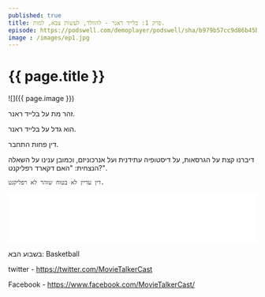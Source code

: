 ```yaml
---
published: true
title: פרק 1: בלייד ראנר - להוולד, לעשות צבא, למות.
episode: https://podswell.com/demoplayer/podswell/sha/b979b57cc9d86b45b347641e2536b6b9b05ef9d3.mp3?name=movietalker
image : /images/ep1.jpg
---
```

# {{ page.title }}

![]({{ page.image }})

זהר מת על בלייד ראנר.

הוא גדל על בלייד ראנר.

דין פחות התחבר.

דיברנו קצת על הגרסאות, על דיסטופיה עתידנית ועל אנרכוניזם, וכמובן ענינו על השאלה הנצחית: "האם דקארד רפליקנט?".

`דין עדיין לא בטוח שזהר לא רפליקנט.`

<div>
<iframe width="100%" height="100" scrolling="no" frameborder="no" src="{{ page.episode }}"></iframe>
</div>

בשבוע הבא: Basketball


twitter - https://twitter.com/MovieTalkerCast

Facebook - https://www.facebook.com/MovieTalkerCast/
